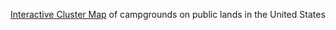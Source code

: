 
[Interactive Cluster Map](https://janes-books.com/camping/cluster.html) of campgrounds on public lands in the United States</br>


